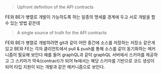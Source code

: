 
> Upfront definition of the API contracts

FE와 BE가 병렬로 개발이 가능하도록 하는 일종의 명세를 경계에 두고 서로 개발을 할 수 있는 방법 같은데

> A single source of truth for the API contracts

FE와 BE가 병렬로 개발하려면 git과 같이 어떤 중간에 소스를 저장하는 저장소 같은게 있고 BE와 FE는 각자 클리언트에서 pull & push를 통해 소스를 같이 동기화하는 메커니즘이 필요해 보인다
예를 들어 graphQL과 같이 graphQL 서버에서 스키마를 제공하고 그 스키마가 약속(contract)가 되어 fe에서는 해당 스키마를 기반으로 코드 생성이 되어 타입 지원이 되는 개발과 같은 메커니즘으로 보인다.
